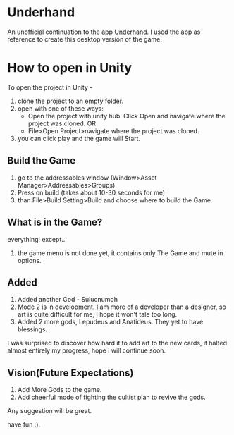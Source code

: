 # Underhand
An unofficial continuation to the app [Underhand](https://play.google.com/store/apps/details?id=edu.cornell.gdiac.underhand).
I used the app as reference to create this desktop version of the game.

<h1>How to open in Unity</h1>

To open the project in Unity - 

1) clone the project to an empty folder.
2) open with one of these ways:
    - Open the project with unity hub. Click Open and navigate where the project was cloned.
    OR
    - File>Open Project>navigate where the project was cloned.
3) you can click play and the game will Start.

<h2>Build the Game</h2>

1) go to the addressables window (Window>Asset Manager>Addressables>Groups)
2) Press on build (takes about 10-30 seconds for me)
3) than File>Build Setting>Build and choose where to build the Game.

<h2>What is in the Game?</h2>

everything! except...
1)  the game menu is not done yet, it contains only The Game and mute in options.

<h2>Added</h2>

1) Added another God - Sulucnumoh
2) Mode 2 is in development.
    I am more of a developer than a designer, so art is quite difficult for me, I hope it won't tale too long.
3) Added 2 more gods, Lepudeus and Anatideus.
    They yet to have blessings.
    
    
 I was surprised to discover how hard it to add art to the new cards, it halted almost entirely my progress, hope i will continue soon.


<h2>Vision(Future Expectations)</h2>

1) Add More Gods to the game.
2) Add cheerful mode of fighting the cultist plan to revive the gods.

Any suggestion will be great.

have fun :).


